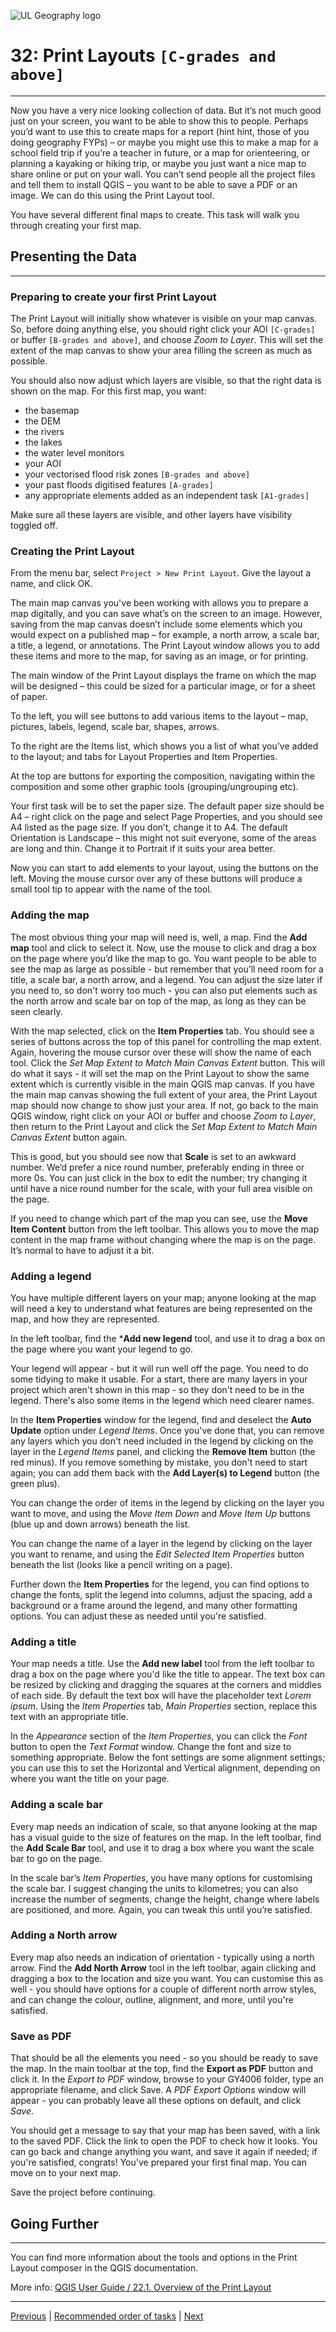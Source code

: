 ![UL Geography logo](../assets/images/GY4006_logo.png)

# 32: Print Layouts ```[C-grades and above]```
___
Now you have a very nice looking collection of data. But it’s not much good just on your screen, you want to be able to show this to people. Perhaps you’d want to use this to create maps for a report (hint hint, those of you doing geography FYPs) – or maybe you might use this to make a map for a school field trip if you’re a teacher in future, or a map for orienteering, or planning a kayaking or hiking trip, or maybe you just want a nice map to share online or put on your wall. You can’t send people all the project files and tell them to install QGIS – you want to be able to save a PDF or an image. We can do this using the Print Layout tool.

You have several different final maps to create. This task will walk you through creating your first map.

## Presenting the Data
___

### Preparing to create your first Print Layout
The Print Layout will initially show whatever is visible on your map canvas. So, before doing anything else, you should right click your AOI ```[C-grades]``` or buffer ```[B-grades and above]```, and choose *Zoom to Layer*. This will set the extent of the map canvas to show your area filling the screen as much as possible.

You should also now adjust which layers are visible, so that the right data is shown on the map. For this first map, you want:

- the basemap
- the DEM
- the rivers
- the lakes
- the water level monitors
- your AOI
- your vectorised flood risk zones ```[B-grades and above]```
- your past floods digitised features ```[A-grades]```
- any appropriate elements added as an independent task ```[A1-grades]```

Make sure all these layers are visible, and other layers have visibility toggled off. 


### Creating the Print Layout
From the menu bar, select ```Project > New Print Layout```. Give the layout a name, and click OK.

The main map canvas you've been working with allows you to prepare a map digitally, and you can save what’s on the screen to an image. However, saving from the map canvas doesn’t include some elements which you would expect on a published map – for example, a north arrow, a scale bar, a title, a legend, or annotations. The Print Layout window allows you to add these items and more to the map, for saving as an image, or for printing.

The main window of the Print Layout displays the frame on which the map will be designed – this could be sized for a particular image, or for a sheet of paper. 

To the left, you will see buttons to add various items to the layout – map, pictures, labels, legend, scale bar, shapes, arrows. 

To the right are the Items list, which shows you a list of what you’ve added to the layout; and tabs for Layout Properties and Item Properties. 

At the top are buttons for exporting the composition, navigating within the composition and some other graphic tools (grouping/ungrouping etc).

Your first task will be to set the paper size. The default paper size should be A4 – right click on the page and select Page Properties, and you should see A4 listed as the page size. If you don’t, change it to A4. The default Orientation is Landscape – this might not suit everyone, some of the areas are long and thin. Change it to Portrait if it suits your area better.

Now you can start to add elements to your layout, using the buttons on the left. Moving the mouse cursor over any of these buttons will produce a small tool tip to appear with the name of the tool. 

### Adding the map
The most obvious thing your map will need is, well, a map. Find the **Add map** tool and click to select it. Now, use the mouse to click and drag a box on the page where you’d like the map to go. You want people to be able to see the map as large as possible - but remember that you’ll need room for a title, a scale bar, a north arrow, and a legend. You can adjust the size later if you need to, so don't worry too much - you can also put elements such as the north arrow and scale bar on top of the map, as long as they can be seen clearly.

With the map selected, click on the **Item Properties** tab. You should see a series of buttons across the top of this panel for controlling the map extent. Again, hovering the mouse cursor over these will show the name of each tool. Click the *Set Map Extent to Match Main Canvas Extent* button. This will do what it says - it will set the map on the Print Layout to show the same extent which is currently visible in the main QGIS map canvas. If you have the main map canvas showing the full extent of your area, the Print Layout map should now change to show just your area. If not, go back to the main QGIS window, right click on your AOI or buffer and choose *Zoom to Layer*, then return to the Print Layout and click the *Set Map Extent to Match Main Canvas Extent* button again.

This is good, but you should see now that **Scale** is set to an awkward number. We’d prefer a nice round number, preferably ending in three or more 0s. You can just click in the box to edit the number; try changing it until have a nice round number for the scale, with your full area visible on the page.

If you need to change which part of the map you can see, use the **Move Item Content** button from the left toolbar. This allows you to move the map content in the map frame without changing where the map is on the page. It’s normal to have to adjust it a bit. 

### Adding a legend
You have multiple different layers on your map; anyone looking at the map will need a key to understand what features are being represented on the map, and how they are represented. 

In the left toolbar, find the ***Add new legend** tool, and use it to drag a box on the page where you want your legend to go.

Your legend will appear - but it will run well off the page. You need to do some tidying to make it usable. For a start, there are many layers in your project which aren't shown in this map - so they don't need to be in the legend. There's also some items in the legend which need clearer names.

In the **Item Properties** window for the legend, find and deselect the **Auto Update** option under *Legend Items*. Once you've done that, you can remove any layers which you don't need included in the legend by clicking on the layer in the *Legend Items* panel, and clicking the **Remove Item** button (the red minus). If you remove something by mistake, you don't need to start again; you can add them back with the **Add Layer(s) to Legend** button (the green plus).

You can change the order of items in the legend by clicking on the layer you want to move, and using the *Move Item Down* and *Move Item Up* buttons (blue up and down arrows) beneath the list. 

You can change the name of a layer in the legend by clicking on the layer you want to rename, and using the *Edit Selected Item Properties* button beneath the list (looks like a pencil writing on a page). 

Further down the **Item Properties** for the legend, you can find options to change the fonts, split the legend into columns, adjust the spacing, add a background or a frame around the legend, and many other formatting options. You can adjust these as needed until you're satisfied.

### Adding a title
Your map needs a title. Use the **Add new label** tool from the left toolbar to drag a box on the page where you'd like the title to appear. The text box can be resized by clicking and dragging the squares at the corners and middles of each side. By default the text box will have the placeholder text *Lorem ipsum*. Using the *Item Properties* tab, *Main Properties* section, replace this text with an appropriate title.

In the *Appearance* section of the *Item Properties*, you can click the *Font* button to open the *Text Format* window. Change the font and size to something appropriate. Below the font settings are some alignment settings; you can use this to set the Horizontal and Vertical alignment, depending on where you want the title on your page.

### Adding a scale bar
Every map needs an indication of scale, so that anyone looking at the map has a visual guide to the size of features on the map. In the left toolbar, find the **Add Scale Bar** tool, and use it to drag a box where you want the scale bar to go on the page. 

In the scale bar’s *Item Properties*, you have many options for customising the scale bar. I suggest changing the units to kilometres; you can also increase the number of segments, change the height, change where labels are positioned, and more. Again, you can tweak this until you’re satisfied.

### Adding a North arrow
Every map also needs an indication of orientation - typically using a north arrow. Find the **Add North Arrow** tool in the left toolbar, again clicking and dragging a box to the location and size you want. You can customise this as well - you should have options for a couple of different north arrow styles, and can change the colour, outline, alignment, and more, until you're satisfied.

### Save as PDF
That should be all the elements you need - so you should be ready to save the map. In the main toolbar at the top, find the **Export as PDF** button and click it. In the *Export to PDF* window, browse to your GY4006 folder, type an appropriate filename, and click Save. A *PDF Export Options* window will appear - you can probably leave all these options on default, and click *Save*. 

You should get a message to say that your map has been saved, with a link to the saved PDF. Click the link to open the PDF to check how it looks. You can go back and change anything you want, and save it again if needed; if you're satisfied, congrats! You've prepared your first final map. You can move on to your next map.

Save the project before continuing.

## Going Further
___
You can find more information about the tools and options in the Print Layout composer in the QGIS documentation.

More info: [QGIS User Guide / 22.1. Overview of the Print Layout](https://docs.qgis.org/3.34/en/docs/user_manual/print_composer/overview_composer.html)

___
[Previous](./31_self_directed.md) | [Recommended order of tasks](./start.md#recommended-order-of-tasks) | [Next](./33_second_print_layout.md)
